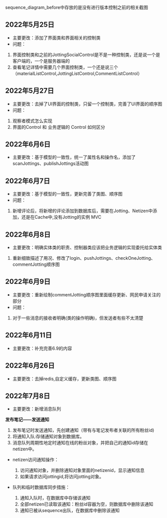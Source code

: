 sequence_diagram_before中存放的是没有进行版本控制之前的相关截图

## 2022年5月25日
- 主要更改：添加了界面类和界面相关的控制类 
- 问题：
1. 界面控制类和之前的JottingSocialControl是不是一种控制类，还是说一个是客户端的，一个是服务器端的
2. 查看笔记详情中需要几个界面控制类，一个还是说三个（materialListControl,JottingListControl,CommentListControl）



## 2022年5月27日
- 主要更改：去掉了UI界面的控制类，只留一个控制类，完善了UI界面的顺序图
- 问题：
1. 观察者模式怎么实现
2. 界面的Control 和 业务逻辑的 Control 如何区分

## 2022年6月6日
- 主要更改：基于模型的一致性，统一了属性名和操作名，添加了scanJottings、publishJottings活动图

## 2022年6月7日
- 主要更改：基于模型的一致性，更新完善了类图、顺序图
- 问题：
1. 新增评论后，将新增的评论添加到数据库后，需要在Jotting、Netizen中添加，还是在Cache中,没有Jotting的实例 MVC

## 2022年6月8日
- 主要更改：明确实体类的职责、控制器类应该把业务逻辑的实现委托给实体类
1. 重新细致描述了用况、修改了login、pushJottings、checkOneJotting、commentJotting顺序图


## 2022年6月9日
- 主要更改：重新绘制commentJotting顺序图里面缓存更新、网民申请关注的部分
- 问题：
1. 对于一些消息的接收者明确(类的操作明确)，但发送者有些不太清楚

## 2022年6月11日
- 主要更改：补充完善6.9的内容


## 2022年6月26日
- 主要更改：去掉redis,自定义缓存，更新类图、顺序图

## 2022年7月8日
- 主要更改：新增消息队列

**发布笔记——发送通知**

1. 发布笔记时发送通知，先创建通知（带有与笔记发布者关联的所有粉丝id)
2. 将通知入队:存储通知对象到数据库。
3. 消息队列周期性地定时通知在线的粉丝对象，并把自己的通知id存储在netizen中。

- netizen访问通知操作：
  1. 访问通知对象，并删除通知对象里面的netizenid，显示通知信息
  2. 如果请求访问jottingid,将访问jotting对象。

- 队列和临时数据库同步措施：
    1. 通知入队时，在数据库中存储该通知
    2. 全部netizen已读取该通知：粉丝id容器为空，则数据库中删除该通知
    3. 通知已被从sequence出队，在数据库中删除该通知


